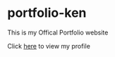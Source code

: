 # portfolio-ken
This is my Offical Portfolio website 

Click [here](http://kendevops.tk) to view my profile


